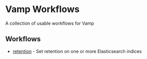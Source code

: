 # Vamp Workflows
A collection of usable workflows for Vamp

## Workflows

- [retention](breeds/retention.js) - Set retention on one or more Elasticsearch indices
